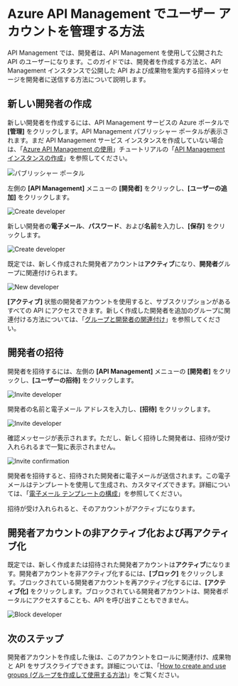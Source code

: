 <properties 
	pageTitle="Azure API Management でユーザー アカウントを管理する方法" 
	description="Azure API Management でユーザーを作成または招待する方法について説明します。" 
	services="api-management" 
	documentationCenter="" 
	authors="steved0x" 
	manager="dwrede" 
	editor=""/>

<tags 
	ms.service="api-management" 
	ms.workload="mobile" 
	ms.tgt_pltfrm="na" 
	ms.devlang="na" 
	ms.topic="article" 
	ms.date="06/16/2015" 
	ms.author="sdanie"/>

# Azure API Management でユーザー アカウントを管理する方法

API Management では、開発者は、API Management を使用して公開された API のユーザーになります。このガイドでは、開発者を作成する方法と、API Management インスタンスで公開した API および成果物を案内する招待メッセージを開発者に送信する方法について説明します。

## <a name="create-developer"> </a>新しい開発者の作成

新しい開発者を作成するには、API Management サービスの Azure ポータルで **[管理]** をクリックします。API Management パブリッシャー ポータルが表示されます。まだ API Management サービス インスタンスを作成していない場合は、「[Azure API Management の使用][]」チュートリアルの「[API Management インスタンスの作成][]」を参照してください。

![パブリッシャー ポータル][api-management-management-console]

左側の **[API Management]** メニューの **[開発者]** をクリックし、**[ユーザーの追加]** をクリックします。

![Create developer][api-management-create-developer]

新しい開発者の**電子メール**、**パスワード**、および**名前**を入力し、**[保存]** をクリックします。

![Create developer][api-management-add-new-user]

既定では、新しく作成された開発者アカウントは**アクティブ**になり、**開発者**グループに関連付けられます。

![New developer][api-management-new-developer]

**[アクティブ]** 状態の開発者アカウントを使用すると、サブスクリプションがあるすべての API にアクセスできます。新しく作成した開発者を追加のグループに関連付ける方法については、「[グループと開発者の関連付け][]」を参照してください。

## <a name="invite-developer"> </a>開発者の招待

開発者を招待するには、左側の **[API Management]** メニューの **[開発者]** をクリックし、**[ユーザーの招待]** をクリックします。

![Invite developer][api-management-invite-developer]

開発者の名前と電子メール アドレスを入力し、**[招待]** をクリックします。

![Invite developer][api-management-invite-developer-window]

確認メッセージが表示されます。ただし、新しく招待した開発者は、招待が受け入れられるまで一覧に表示されません。

![Invite confirmation][api-management-invite-developer-confirmation]

開発者を招待すると、招待された開発者に電子メールが送信されます。この電子メールはテンプレートを使用して生成され、カスタマイズできます。詳細については、「[電子メール テンプレートの構成][]」を参照してください。

招待が受け入れられると、そのアカウントがアクティブになります。

## <a name="block-developer"> </a> 開発者アカウントの非アクティブ化および再アクティブ化

既定では、新しく作成または招待された開発者アカウントは**アクティブ**になります。開発者アカウントを非アクティブ化するには、**[ブロック]** をクリックします。ブロックされている開発者アカウントを再アクティブ化するには、**[アクティブ化]** をクリックします。ブロックされている開発者アカウントは、開発者ポータルにアクセスすることも、API を呼び出すこともできません。

![Block developer][api-management-new-developer]

## <a name="next-steps"> </a>次のステップ

開発者アカウントを作成した後は、このアカウントをロールに関連付け、成果物と API をサブスクライブできます。詳細については、「[How to create and use groups (グループを作成して使用する方法)][]」をご覧ください。


[api-management-management-console]: ./media/api-management-howto-create-or-invite-developers/api-management-management-console.png
[api-management-add-new-user]: ./media/api-management-howto-create-or-invite-developers/api-management-add-new-user.png
[api-management-create-developer]: ./media/api-management-howto-create-or-invite-developers/api-management-create-developer.png
[api-management-invite-developer]: ./media/api-management-howto-create-or-invite-developers/api-management-invite-developer.png
[api-management-new-developer]: ./media/api-management-howto-create-or-invite-developers/api-management-new-developer.png
[api-management-invite-developer-window]: ./media/api-management-howto-create-or-invite-developers/api-management-invite-developer-window.png
[api-management-invite-developer-confirmation]: ./media/api-management-howto-create-or-invite-developers/api-management-invite-developer-confirmation.png
[api-management-]: ./media/api-management-howto-create-or-invite-developers/api-management-.png



[Create a new developer]: #create-developer
[Invite a developer]: #invite-developer
[Deactivate or reactivate a developer account]: #block-developer
[Next steps]: #next-steps
[How to create and use groups (グループを作成して使用する方法)]: api-management-howto-create-groups.md
[グループと開発者の関連付け]: api-management-howto-create-groups.md#associate-group-developer

[API Management インスタンスの作成]: api-management-get-started.md
[Azure API Management の使用]: api-management-get-started.md#create-service-instance
[電子メール テンプレートの構成]: api-management-howto-configure-notifications.md#email-templates

<!---HONumber=July15_HO3-->